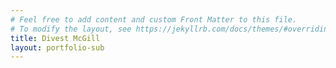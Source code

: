 ```yaml
---
# Feel free to add content and custom Front Matter to this file.
# To modify the layout, see https://jekyllrb.com/docs/themes/#overriding-theme-defaults
title: Divest McGill
layout: portfolio-sub
---
```

